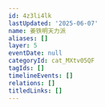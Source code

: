 ```yaml
---
id: 4z3li4lk
lastUpdated: '2025-06-07'
name: 姜铁明天力派
aliases: []
layer: 5
eventDate: null
categoryId: cat_MXtv05QF
tagIds: []
timelineEvents: []
relations: []
titledLinks: []
---
```



